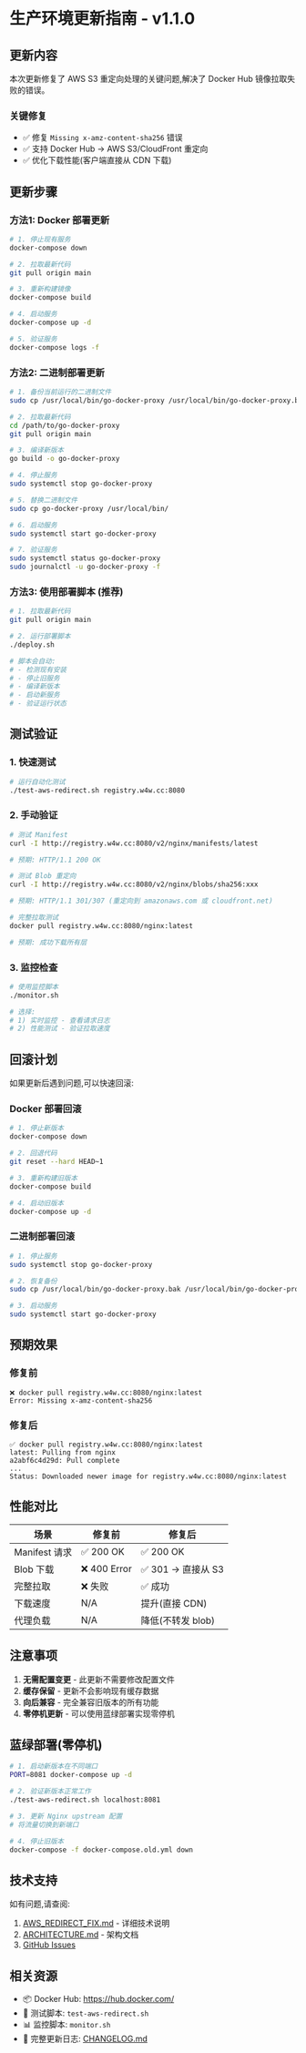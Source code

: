 # 生产环境更新指南 - v1.1.0

## 更新内容

本次更新修复了 AWS S3 重定向处理的关键问题,解决了 Docker Hub 镜像拉取失败的错误。

### 关键修复
- ✅ 修复 `Missing x-amz-content-sha256` 错误
- ✅ 支持 Docker Hub → AWS S3/CloudFront 重定向
- ✅ 优化下载性能(客户端直接从 CDN 下载)

## 更新步骤

### 方法1: Docker 部署更新

```bash
# 1. 停止现有服务
docker-compose down

# 2. 拉取最新代码
git pull origin main

# 3. 重新构建镜像
docker-compose build

# 4. 启动服务
docker-compose up -d

# 5. 验证服务
docker-compose logs -f
```

### 方法2: 二进制部署更新

```bash
# 1. 备份当前运行的二进制文件
sudo cp /usr/local/bin/go-docker-proxy /usr/local/bin/go-docker-proxy.bak

# 2. 拉取最新代码
cd /path/to/go-docker-proxy
git pull origin main

# 3. 编译新版本
go build -o go-docker-proxy

# 4. 停止服务
sudo systemctl stop go-docker-proxy

# 5. 替换二进制文件
sudo cp go-docker-proxy /usr/local/bin/

# 6. 启动服务
sudo systemctl start go-docker-proxy

# 7. 验证服务
sudo systemctl status go-docker-proxy
sudo journalctl -u go-docker-proxy -f
```

### 方法3: 使用部署脚本 (推荐)

```bash
# 1. 拉取最新代码
git pull origin main

# 2. 运行部署脚本
./deploy.sh

# 脚本会自动:
# - 检测现有安装
# - 停止旧服务
# - 编译新版本
# - 启动新服务
# - 验证运行状态
```

## 测试验证

### 1. 快速测试
```bash
# 运行自动化测试
./test-aws-redirect.sh registry.w4w.cc:8080
```

### 2. 手动验证

```bash
# 测试 Manifest
curl -I http://registry.w4w.cc:8080/v2/nginx/manifests/latest

# 预期: HTTP/1.1 200 OK

# 测试 Blob 重定向
curl -I http://registry.w4w.cc:8080/v2/nginx/blobs/sha256:xxx

# 预期: HTTP/1.1 301/307 (重定向到 amazonaws.com 或 cloudfront.net)

# 完整拉取测试
docker pull registry.w4w.cc:8080/nginx:latest

# 预期: 成功下载所有层
```

### 3. 监控检查

```bash
# 使用监控脚本
./monitor.sh

# 选择:
# 1) 实时监控 - 查看请求日志
# 2) 性能测试 - 验证拉取速度
```

## 回滚计划

如果更新后遇到问题,可以快速回滚:

### Docker 部署回滚
```bash
# 1. 停止新版本
docker-compose down

# 2. 回退代码
git reset --hard HEAD~1

# 3. 重新构建旧版本
docker-compose build

# 4. 启动旧版本
docker-compose up -d
```

### 二进制部署回滚
```bash
# 1. 停止服务
sudo systemctl stop go-docker-proxy

# 2. 恢复备份
sudo cp /usr/local/bin/go-docker-proxy.bak /usr/local/bin/go-docker-proxy

# 3. 启动服务
sudo systemctl start go-docker-proxy
```

## 预期效果

### 修复前
```
❌ docker pull registry.w4w.cc:8080/nginx:latest
Error: Missing x-amz-content-sha256
```

### 修复后
```
✅ docker pull registry.w4w.cc:8080/nginx:latest
latest: Pulling from nginx
a2abf6c4d29d: Pull complete
...
Status: Downloaded newer image for registry.w4w.cc:8080/nginx:latest
```

## 性能对比

| 场景 | 修复前 | 修复后 |
|-----|--------|--------|
| Manifest 请求 | ✅ 200 OK | ✅ 200 OK |
| Blob 下载 | ❌ 400 Error | ✅ 301 → 直接从 S3 |
| 完整拉取 | ❌ 失败 | ✅ 成功 |
| 下载速度 | N/A | 提升(直接 CDN) |
| 代理负载 | N/A | 降低(不转发 blob) |

## 注意事项

1. **无需配置变更** - 此更新不需要修改配置文件
2. **缓存保留** - 更新不会影响现有缓存数据
3. **向后兼容** - 完全兼容旧版本的所有功能
4. **零停机更新** - 可以使用蓝绿部署实现零停机

## 蓝绿部署(零停机)

```bash
# 1. 启动新版本在不同端口
PORT=8081 docker-compose up -d

# 2. 验证新版本正常工作
./test-aws-redirect.sh localhost:8081

# 3. 更新 Nginx upstream 配置
# 将流量切换到新端口

# 4. 停止旧版本
docker-compose -f docker-compose.old.yml down
```

## 技术支持

如有问题,请查阅:
1. [AWS_REDIRECT_FIX.md](./AWS_REDIRECT_FIX.md) - 详细技术说明
2. [ARCHITECTURE.md](./ARCHITECTURE.md) - 架构文档
3. [GitHub Issues](https://github.com/DeyiXu/go-docker-proxy/issues)

## 相关资源

- 📦 Docker Hub: https://hub.docker.com/
- 🔧 测试脚本: `test-aws-redirect.sh`
- 📊 监控脚本: `monitor.sh`
- 📝 完整更新日志: [CHANGELOG.md](./CHANGELOG.md)
